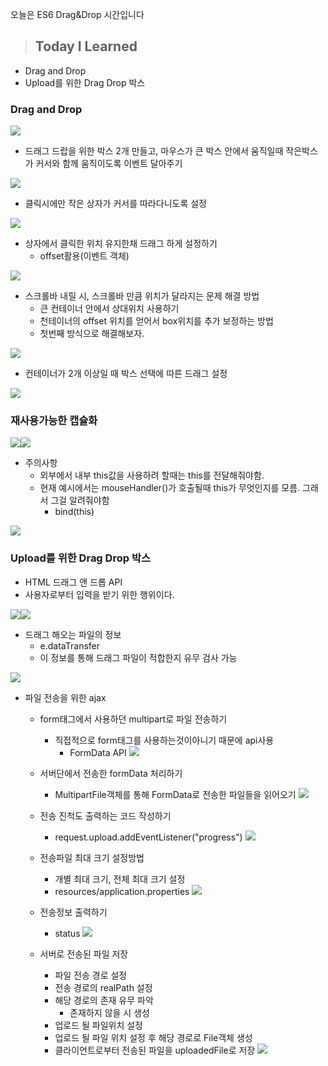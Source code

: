 오늘은 ES6 Drag&Drop 시간입니다

> ## Today I Learned
  - Drag and Drop
  - Upload를 위한 Drag Drop 박스
  
### Drag and Drop

![](https://images.velog.io/images/junjun-creator/post/6ae09106-00e3-42c9-9fd2-a89d19e738ea/%EC%8A%A4%ED%81%AC%EB%A6%B0%EC%83%B7%202021-01-11%20%EC%98%A4%EC%A0%84%2010.53.31.png)

  - 드래그 드랍을 위한 박스 2개 만들고, 마우스가 큰 박스 안에서 움직일때 작은박스가 커서와 함께 움직이도록 이벤트 달아주기
  
 ![](https://images.velog.io/images/junjun-creator/post/86e5a022-86c1-4dc2-b43e-f7fe7b21f564/%EC%8A%A4%ED%81%AC%EB%A6%B0%EC%83%B7%202021-01-11%20%EC%98%A4%EC%A0%84%2010.54.00.png)
 
  - 클릭시에만 작은 상자가 커서를 따라다니도록 설정
  
 ![](https://images.velog.io/images/junjun-creator/post/de16bf53-da04-42ff-a3b5-83fa58a008ae/%EC%8A%A4%ED%81%AC%EB%A6%B0%EC%83%B7%202021-01-11%20%EC%98%A4%EC%A0%84%2010.55.06.png)
 
  - 상자에서 클릭한 위치 유지한채 드래그 하게 설정하기
    - offset활용(이벤트 객체)
    
 ![](https://images.velog.io/images/junjun-creator/post/625c0fa0-dd00-435b-a6f7-2d958964434b/%EC%8A%A4%ED%81%AC%EB%A6%B0%EC%83%B7%202021-01-11%20%EC%98%A4%EC%A0%84%2011.27.46.png)
 
  - 스크롤바 내릴 시, 스크롤바 만큼 위치가 달라지는 문제 해결 방법
    - 큰 컨테이너 안에서 상대위치 사용하기
    - 천테이너의 offset 위치를 얻어서 box위치를 추가 보정하는 방법
    - 첫번째 방식으로 해결해보자.
    
   ![](https://images.velog.io/images/junjun-creator/post/d369aad2-b86e-41b6-9b5b-12c3da9f0762/%EC%8A%A4%ED%81%AC%EB%A6%B0%EC%83%B7%202021-01-12%20%EC%98%A4%EC%A0%84%2010.34.27.png)
   
  - 컨테이너가 2개 이상일 때 박스 선택에 따른 드래그 설정
  
 ![](https://images.velog.io/images/junjun-creator/post/f91b1c0e-a7d0-4311-aa8b-85b7c3b8a792/%EC%8A%A4%ED%81%AC%EB%A6%B0%EC%83%B7%202021-01-12%20%EC%98%A4%EC%A0%84%2010.35.31.png)
 
### 재사용가능한 캡슐화

![](https://images.velog.io/images/junjun-creator/post/a2106459-e225-47c2-83b1-e64de309b049/%EC%8A%A4%ED%81%AC%EB%A6%B0%EC%83%B7%202021-01-12%20%EC%98%A4%EC%A0%84%2011.11.01.png)![](https://images.velog.io/images/junjun-creator/post/eeff12a5-bc9c-4b99-b90a-178adbe67a78/%EC%8A%A4%ED%81%AC%EB%A6%B0%EC%83%B7%202021-01-12%20%EC%98%A4%EC%A0%84%2011.11.10.png)

  - 주의사항
    - 외부에서 내부 this값을 사용하려 할때는 this를 전달해줘야함.
    - 현재 예시에서는 mouseHandler()가 호출될때 this가 무엇인지를 모름. 그래서 그걸 알려줘야함
      - bind(this)
      
   ![](https://images.velog.io/images/junjun-creator/post/2b9e3582-5227-49fe-b369-414ce2c1c53b/%EC%8A%A4%ED%81%AC%EB%A6%B0%EC%83%B7%202021-01-12%20%EC%98%A4%EC%A0%84%2011.31.18.png)
  
### Upload를 위한 Drag Drop 박스
  - HTML 드래그 앤 드롭 API
  - 사용자로부터 입력을 받기 위한 행위이다.
  
 ![](https://images.velog.io/images/junjun-creator/post/9aebc409-9bc7-402e-8126-15bf7bebd458/%EC%8A%A4%ED%81%AC%EB%A6%B0%EC%83%B7%202021-01-13%20%EC%98%A4%EC%A0%84%2011.31.25.png)![](https://images.velog.io/images/junjun-creator/post/4bfff3cb-038a-44c4-b2a6-ff5fa5260f51/%EC%8A%A4%ED%81%AC%EB%A6%B0%EC%83%B7%202021-01-13%20%EC%98%A4%EC%A0%84%2011.34.05.png)
 
  - 드래그 해오는 파일의 정보
    - e.dataTransfer
    - 이 정보를 통해 드래그 파일이 적합한지 유무 검사 가능
    
   ![](https://images.velog.io/images/junjun-creator/post/e8388c3a-00df-44ab-9b0d-e95a4d633b82/%EC%8A%A4%ED%81%AC%EB%A6%B0%EC%83%B7%202021-01-13%20%EC%98%A4%ED%9B%84%2012.04.30.png)
   
  - 파일 전송을 위한 ajax
    - form태그에서 사용하던 multipart로 파일 전송하기
      - 직접적으로 form태그를 사용하는것이아니기 때문에 api사용
        - FormData API
     ![](https://images.velog.io/images/junjun-creator/post/1f44ef43-5277-4231-8435-cc54f05adb41/%EC%8A%A4%ED%81%AC%EB%A6%B0%EC%83%B7%202021-01-13%20%EC%98%A4%ED%9B%84%2012.35.39.png)
     
    - 서버단에서 전송한 formData 처리하기
      - MultipartFile객체를 통해 FormData로 전송한 파일들을 읽어오기
     ![](https://images.velog.io/images/junjun-creator/post/97331e98-0c71-461e-9bd6-9bed684687af/%EC%8A%A4%ED%81%AC%EB%A6%B0%EC%83%B7%202021-01-13%20%EC%98%A4%ED%9B%84%2012.36.55.png)
     
    - 전송 진척도 출력하는 코드 작성하기
      - request.upload.addEventListener("progress")
     ![](https://images.velog.io/images/junjun-creator/post/52af4fbd-936a-4479-ab2c-d33ae49a9d9a/%EC%8A%A4%ED%81%AC%EB%A6%B0%EC%83%B7%202021-01-14%20%EC%98%A4%EC%A0%84%2010.12.10.png)
    - 전송파일 최대 크기 설정방법
      - 개별 최대 크기, 전체 최대 크기 설정
      - resources/application.properties
     ![](https://images.velog.io/images/junjun-creator/post/cf7b43e6-4e2d-4b0c-a40d-a7d1283e48a6/%EC%8A%A4%ED%81%AC%EB%A6%B0%EC%83%B7%202021-01-14%20%EC%98%A4%EC%A0%84%2010.18.08.png)
     
    - 전송정보 출력하기
      - status
     ![](https://images.velog.io/images/junjun-creator/post/519cc352-e357-4f2b-8621-7a24ae225fbf/%EC%8A%A4%ED%81%AC%EB%A6%B0%EC%83%B7%202021-01-14%20%EC%98%A4%EC%A0%84%2010.15.10.png)
     
    - 서버로 전송된 파일 저장
      - 파일 전송 경로 설정
      - 전송 경로의 realPath 설정
      - 해당 경로의 존재 유무 파악
        - 존재하지 않을 시 생성
      - 업로드 될 파일위치 설정
      - 업로드 될 파일 위치 설정 후 해당 경로로 File객체 생성
      - 클라이언트로부터 전송된 파일을 uploadedFile로 저장
     ![](https://images.velog.io/images/junjun-creator/post/4750a8a5-d6aa-4ac3-823b-2897ef7a1130/%EC%8A%A4%ED%81%AC%EB%A6%B0%EC%83%B7%202021-01-14%20%EC%98%A4%EC%A0%84%2011.07.57.png)
